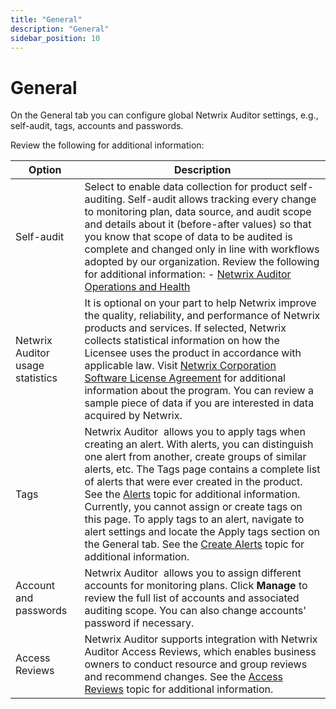 ```yaml
---
title: "General"
description: "General"
sidebar_position: 10
---
```


# General

On the General tab you can configure global Netwrix Auditor settings, e.g., self-audit, tags,
accounts and passwords.

Review the following for additional information:

| Option                            | Description                                                                                                                                                                                                                                                                                                                                                                                                                                                                                                                                                                                           |
| --------------------------------- | ----------------------------------------------------------------------------------------------------------------------------------------------------------------------------------------------------------------------------------------------------------------------------------------------------------------------------------------------------------------------------------------------------------------------------------------------------------------------------------------------------------------------------------------------------------------------------------------------------- |
| Self-audit                        | Select to enable data collection for product self-auditing. Self-audit allows tracking every change to monitoring plan, data source, and audit scope and details about it (before-after values) so that you know that scope of data to be audited is complete and changed only in line with workflows adopted by our organization. Review the following for additional information: - [Netwrix Auditor Operations and Health](/docs/auditor/10.8/admin/healthstatus/overview.md)                                                                                                                                            |
| Netwrix Auditor  usage statistics | It is optional on your part to help Netwrix improve the quality, reliability, and performance of Netwrix products and services. If selected, Netwrix collects statistical information on how the Licensee uses the product in accordance with applicable law. Visit [Netwrix Corporation Software License Agreement](https://www.netwrix.com/eula.html) for additional information about the program. You can review a sample piece of data if you are interested in data acquired by Netwrix.                                                                                                        |
| Tags                              | Netwrix Auditor  allows you to apply tags when creating an alert. With alerts, you can distinguish one alert from another, create groups of similar alerts, etc. The Tags page contains a complete list of alerts that were ever created in the product. See the [Alerts](/docs/auditor/10.8/admin/alertsettings/overview.md) topic for additional information. Currently, you cannot assign or create tags on this page. To apply tags to an alert, navigate to alert settings and locate the Apply tags section on the General tab. See the [Create Alerts](/docs/auditor/10.8/admin/alertsettings/create/create.md) topic for additional information. |
| Account and passwords             | Netwrix Auditor  allows you to assign different accounts for monitoring plans. Click **Manage** to review the full list of accounts and associated auditing scope. You can also change accounts' password if necessary.                                                                                                                                                                                                                                                                                                                                                                               |
| Access Reviews                    | Netwrix Auditor supports integration with Netwrix Auditor Access Reviews, which enables business owners to conduct resource and group reviews and recommend changes. See the [Access Reviews](/docs/auditor/10.8/accessreviews/accessreviews.md) topic for additional information.                                                                                                                                                                                                                                                                                                                                               |
